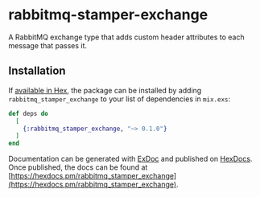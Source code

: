 # rabbitmq-stamper-exchange

A RabbitMQ exchange type that adds custom header attributes to each message that passes it.

## Installation

If [available in Hex](https://hex.pm/docs/publish), the package can be installed
by adding `rabbitmq_stamper_exchange` to your list of dependencies in `mix.exs`:

```elixir
def deps do
  [
    {:rabbitmq_stamper_exchange, "~> 0.1.0"}
  ]
end
```

Documentation can be generated with [ExDoc](https://github.com/elixir-lang/ex_doc)
and published on [HexDocs](https://hexdocs.pm). Once published, the docs can
be found at [https://hexdocs.pm/rabbitmq_stamper_exchange](https://hexdocs.pm/rabbitmq_stamper_exchange).